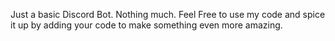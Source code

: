 Just a basic Discord Bot.
Nothing much.
Feel Free to use my code and spice it up by adding your code to make something even more amazing.
